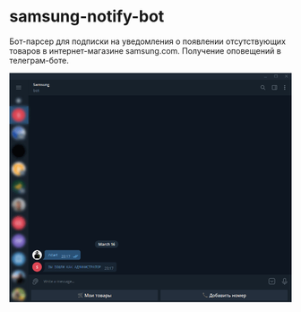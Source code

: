 # samsung-notify-bot
Бот-парсер для подписки на уведомления о появлении отсутствующих товаров в интернет-магазине samsung.com. Получение оповещений в телеграм-боте.

![Telegram](https://github.com/yozuul/samsung-notify-bot/blob/main/samsung.gif)
